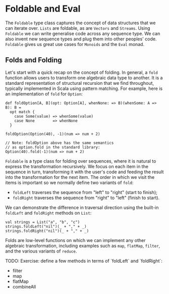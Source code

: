 # Foldable and Eval

The `Foldable` type class captures the concept of data structures that we can iterate over.
`Lists` are foldable, as are `Vectors` and `Streams`.
Using `Foldable` we can write generalise code across any sequence type.
We can also invent new sequence types and plug them into other peoples' code.
`Foldable` gives us great use cases for `Monoids` and the `Eval` monad.

## Folds and Folding

Let's start with a quick recap on the concept of folding.
In general, a `fold` function allows users to transform one algebraic data type to another.
It is a standard representation of structural recursion that we find throughout,
typically implemented in Scala using pattern matching.
For example, here is an implementation of `fold` for `Option`:

```tut:book
def foldOption[A, B](opt: Option[A], whenNone: => B)(whenSome: A => B): B =
  opt match {
    case Some(value) => whenSome(value)
    case None        => whenNone
  }

foldOption(Option(40), -1)(num => num + 2)

// Note: foldOption above has the same semantics
// as option.fold in the standard library:
Option(40).fold(-1)(num => num + 2)
```

`Foldable` is a type class for folding over sequences,
where it is natural to express the transformation recursively.
We focus on each item in the sequence in turn,
transforming it with the user's code and feeding the result into the transformation for the next item.
The order in which we visit the items is important so we normally define two variants of `fold`:

- `foldLeft` traverses the sequence from "left" to "right" (start to finish);
- `foldRight` traverses the sequence from "right" to "left" (finish to start).

We can demonstrate the difference in traversal direction using the built-in
`foldLeft` and `foldRight` methods on `List`:

```tut:book
val strings = List("a", "b", "c")
strings.foldLeft("nil")(_ + "," + _)
strings.foldRight("nil")(_ + "," + _)
```

Folds are low-level functions on which we can implement any other algebraic transformation,
including examples such as `map`, `flatMap`, `filter`, and the various variants of `reduce`.

<div class="callout callout-danger">
TODO: Exercise: define a few methods in terms of `foldLeft` and `foldRight`:

- filter
- map
- flatMap
- combineAll
</div>
